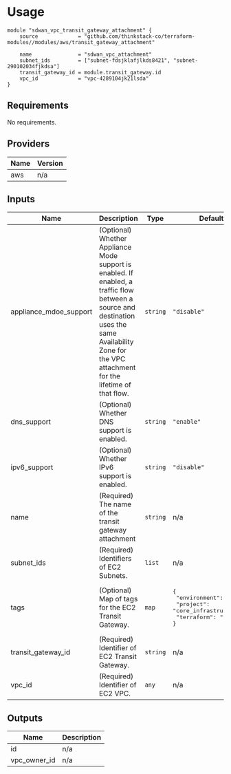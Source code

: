 # Usage
    module "sdwan_vpc_transit_gateway_attachment" {
        source             = "github.com/thinkstack-co/terraform-modules//modules/aws/transit_gateway_attachment"

        name               = "sdwan_vpc_attachment"
        subnet_ids         = ["subnet-fdsjklafjlkds8421", "subnet-290102034fjkdsa"]
        transit_gateway_id = module.transit_gateway.id
        vpc_id             = "vpc-4289104jk21lsda"
    }

## Requirements

No requirements.

## Providers

| Name | Version |
|------|---------|
| aws | n/a |

## Inputs

| Name | Description | Type | Default | Required |
|------|-------------|------|---------|:--------:|
| appliance\_mdoe\_support | (Optional) Whether Appliance Mode support is enabled. If enabled, a traffic flow between a source and destination uses the same Availability Zone for the VPC attachment for the lifetime of that flow. | `string` | `"disable"` | no |
| dns\_support | (Optional) Whether DNS support is enabled. | `string` | `"enable"` | no |
| ipv6\_support | (Optional) Whether IPv6 support is enabled. | `string` | `"disable"` | no |
| name | (Required) The name of the transit gateway attachment | `string` | n/a | yes |
| subnet\_ids | (Required) Identifiers of EC2 Subnets. | `list` | n/a | yes |
| tags | (Optional) Map of tags for the EC2 Transit Gateway. | `map` | <pre>{<br>  "environment": "prod",<br>  "project": "core_infrastructure",<br>  "terraform": "true"<br>}</pre> | no |
| transit\_gateway\_id | (Required) Identifier of EC2 Transit Gateway. | `string` | n/a | no |
| vpc\_id | (Required) Identifier of EC2 VPC. | `any` | n/a | yes |

## Outputs

| Name | Description |
|------|-------------|
| id | n/a |
| vpc\_owner\_id | n/a |